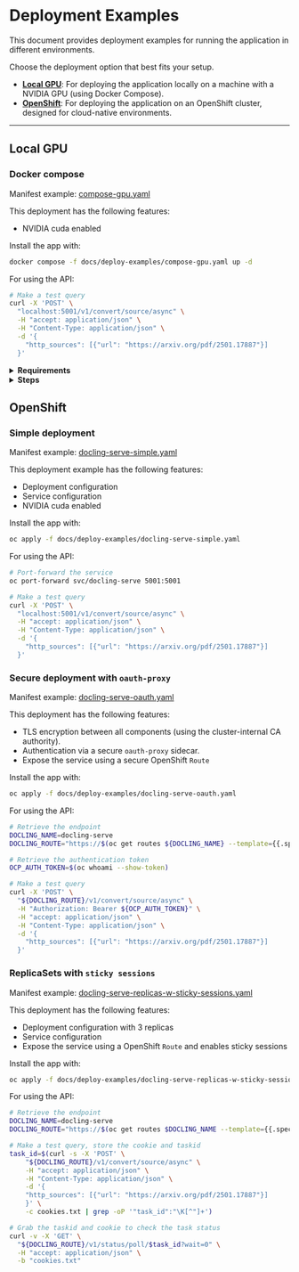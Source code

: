 # Deployment Examples

This document provides deployment examples for running the application in different environments.

Choose the deployment option that best fits your setup.

- **[Local GPU](#local-gpu)**: For deploying the application locally on a machine with a NVIDIA GPU (using Docker Compose).
- **[OpenShift](#openshift)**: For deploying the application on an OpenShift cluster, designed for cloud-native environments.

---

## Local GPU

### Docker compose

Manifest example: [compose-gpu.yaml](./deploy-examples/compose-gpu.yaml)

This deployment has the following features:

- NVIDIA cuda enabled

Install the app with:

```sh
docker compose -f docs/deploy-examples/compose-gpu.yaml up -d
```

For using the API:

```sh
# Make a test query
curl -X 'POST' \
  "localhost:5001/v1/convert/source/async" \
  -H "accept: application/json" \
  -H "Content-Type: application/json" \
  -d '{
    "http_sources": [{"url": "https://arxiv.org/pdf/2501.17887"}]
  }'
```

<details>
<summary><b>Requirements</b></summary>

- debian/ubuntu/rhel/fedora/opensuse
- docker
- nvidia drivers >=550.54.14
- nvidia-container-toolkit

Docs:

- [NVIDIA Container Toolkit](https://docs.nvidia.com/datacenter/cloud-native/container-toolkit/latest/supported-platforms.html)
- [CUDA Toolkit Release Notes](https://docs.nvidia.com/cuda/cuda-toolkit-release-notes/index.html#id6)

</details>

<details>
<summary><b>Steps</b></summary>

1. Check driver version and which GPU you want to use (0/1/2/3.. and update [compose-gpu.yaml](./deploy-examples/compose-gpu.yaml) file or use `count: all`)

    ```sh
    nvidia-smi
    ```

2. Check if the NVIDIA Container Toolkit is installed/updated

    ```sh
    # debian
    dpkg -l | grep nvidia-container-toolkit
    ```

    ```sh
    # rhel
    rpm -q nvidia-container-toolkit
    ```

    NVIDIA Container Toolkit install steps can be found here:

    <https://docs.nvidia.com/datacenter/cloud-native/container-toolkit/latest/install-guide.html>

3. Check which runtime is being used by Docker

    ```sh
    # docker
    docker info | grep -i runtime
    ```

4. If the default Docker runtime changes back from 'nvidia' to 'default' after restarting the Docker service (optional):

    Backup the daemon.json file:

    ```sh
    sudo cp /etc/docker/daemon.json /etc/docker/daemon.json.bak
    ```

    Update the daemon.json file:

    ```sh
    echo '{
      "runtimes": {
        "nvidia": {
          "path": "nvidia-container-runtime"
        }
      },
      "default-runtime": "nvidia"
    }' | sudo tee /etc/docker/daemon.json > /dev/null
    ```

    Restart the Docker service:

    ```sh
    sudo systemctl restart docker
    ```

    Confirm 'nvidia' is the default runtime used by Docker by repeating step 3.

5. Run the container:

    ```sh
    docker compose -f docs/deploy-examples/compose-gpu.yaml up -d
    ```

</details>

## OpenShift

### Simple deployment

Manifest example: [docling-serve-simple.yaml](./deploy-examples/docling-serve-simple.yaml)

This deployment example has the following features:

- Deployment configuration
- Service configuration
- NVIDIA cuda enabled

Install the app with:

```sh
oc apply -f docs/deploy-examples/docling-serve-simple.yaml
```

For using the API:

```sh
# Port-forward the service
oc port-forward svc/docling-serve 5001:5001

# Make a test query
curl -X 'POST' \
  "localhost:5001/v1/convert/source/async" \
  -H "accept: application/json" \
  -H "Content-Type: application/json" \
  -d '{
    "http_sources": [{"url": "https://arxiv.org/pdf/2501.17887"}]
  }'
```

### Secure deployment with `oauth-proxy`

Manifest example: [docling-serve-oauth.yaml](./deploy-examples/docling-serve-oauth.yaml)

This deployment has the following features:

- TLS encryption between all components (using the cluster-internal CA authority).
- Authentication via a secure `oauth-proxy` sidecar.
- Expose the service using a secure OpenShift `Route`

Install the app with:

```sh
oc apply -f docs/deploy-examples/docling-serve-oauth.yaml
```

For using the API:

```sh
# Retrieve the endpoint
DOCLING_NAME=docling-serve
DOCLING_ROUTE="https://$(oc get routes ${DOCLING_NAME} --template={{.spec.host}})"

# Retrieve the authentication token
OCP_AUTH_TOKEN=$(oc whoami --show-token)

# Make a test query
curl -X 'POST' \
  "${DOCLING_ROUTE}/v1/convert/source/async" \
  -H "Authorization: Bearer ${OCP_AUTH_TOKEN}" \
  -H "accept: application/json" \
  -H "Content-Type: application/json" \
  -d '{
    "http_sources": [{"url": "https://arxiv.org/pdf/2501.17887"}]
  }'
```

### ReplicaSets with `sticky sessions`

Manifest example: [docling-serve-replicas-w-sticky-sessions.yaml](./deploy-examples/docling-serve-replicas-w-sticky-sessions.yaml)

This deployment has the following features:

- Deployment configuration with 3 replicas
- Service configuration
- Expose the service using a OpenShift `Route` and enables sticky sessions

Install the app with:

```sh
oc apply -f docs/deploy-examples/docling-serve-replicas-w-sticky-sessions.yaml
```

For using the API:

```sh
# Retrieve the endpoint
DOCLING_NAME=docling-serve
DOCLING_ROUTE="https://$(oc get routes $DOCLING_NAME --template={{.spec.host}})"

# Make a test query, store the cookie and taskid
task_id=$(curl -s -X 'POST' \
    "${DOCLING_ROUTE}/v1/convert/source/async" \
    -H "accept: application/json" \
    -H "Content-Type: application/json" \
    -d '{
    "http_sources": [{"url": "https://arxiv.org/pdf/2501.17887"}]
    }' \
    -c cookies.txt | grep -oP '"task_id":"\K[^"]+')
```

```sh
# Grab the taskid and cookie to check the task status
curl -v -X 'GET' \
  "${DOCLING_ROUTE}/v1/status/poll/$task_id?wait=0" \
  -H "accept: application/json" \
  -b "cookies.txt"
```
